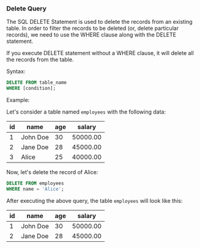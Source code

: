 ### Delete Query

The SQL DELETE Statement is used to delete the records from an existing table. In order to filter the records to be deleted (or, delete particular records), we need to use the WHERE clause along with the DELETE statement.

If you execute DELETE statement without a WHERE clause, it will delete all the records from the table.

Syntax:
```sql
DELETE FROM table_name
WHERE [condition];
```

Example:

Let's consider a table named `employees` with the following data:

| id | name     | age | salary   |
|----|----------|-----|----------|
| 1  | John Doe | 30  | 50000.00 |
| 2  | Jane Doe | 28  | 45000.00 |
| 3  | Alice    | 25  | 40000.00 |

Now, let's delete the record of Alice:

```sql
DELETE FROM employees
WHERE name = 'Alice';
```

After executing the above query, the table `employees` will look like this:

| id | name     | age | salary   |
|----|----------|-----|----------|
| 1  | John Doe | 30  | 50000.00 |
| 2  | Jane Doe | 28  | 45000.00 |
    
